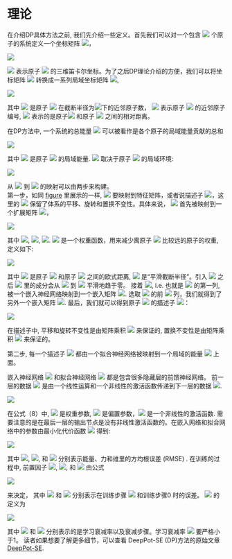 
# 理论

在介绍DP具体方法之前, 我们先介绍一些定义。首先我们可以对一个包含 <img src="https://latex.codecogs.com/svg.image?N"> 个原子的系统定义一个坐标矩阵 <img src="https://latex.codecogs.com/svg.image?\mathcal{R}&space;\in&space;\mathbb{R}^{N&space;\times&space;3}">，

<img src="https://latex.codecogs.com/svg.image?\mathcal{R}=\left\{{r}_{1}^{T},&space;\cdots,&space;{r}_{i}^{T},&space;\cdots,&space;{r}_{N}^{T}\right\}^{T},&space;{r}_{i}=\left(x_{i},&space;y_{i},&space;z_{i}\right),(1)">

<img src="https://latex.codecogs.com/svg.image?{r}_{i}"> 表示原子 <img src="https://latex.codecogs.com/svg.image?i"> 的三维笛卡尔坐标。为了之后DP理论介绍的方便，我们可以将坐标矩阵 <img src="https://latex.codecogs.com/svg.image?\mathcal{R}"> 转换成一系列局域坐标矩阵 <img src="https://latex.codecogs.com/svg.image?\dpi{110}\left\{{\mathcal{R}}^{i}\right\}_{i=1}^{N}">,

<img src="https://latex.codecogs.com/svg.image?\dpi{110}{\mathcal{R}}^{i}=\left\{{r}_{1&space;i}^{T},&space;\cdots,&space;{r}_{j&space;i}^{T},&space;\cdots,&space;{r}_{N_{i},&space;i}^{T}\right\}^{T},&space;{r}_{j&space;i}=\left(x_{j&space;i},&space;y_{j&space;i},&space;z_{j&space;i}\right),(2)">


其中 <img src="https://latex.codecogs.com/svg.image?\dpi{110}N_{i}"> 是原子 <img src="https://latex.codecogs.com/svg.image?\dpi{110}i"> 在截断半径为<img src="https://latex.codecogs.com/svg.image?\dpi{110}r_{c}">下的近邻原子数， <img src="https://latex.codecogs.com/svg.image?j&space;\left(1&space;\leq&space;j&space;\leq&space;N_{i}\right)"> 表示原子 <img src="https://latex.codecogs.com/svg.image?\dpi{110}i"> 的近邻原子编号, <img src="https://latex.codecogs.com/svg.image?\dpi{110}{r}_{j&space;i}&space;\equiv&space;{r}_{j}-{r}_{i}"> 表示的是原子<img src="https://latex.codecogs.com/svg.image?\dpi{110}j"> 和原子 <img src="https://latex.codecogs.com/svg.image?\dpi{110}i"> 之间的相对距离。

在DP方法中, 一个系统的总能量 <img src="https://latex.codecogs.com/svg.image?\dpi{110}E"> 可以被看作是各个原子的局域能量贡献的总和

<img src="https://latex.codecogs.com/svg.image?\dpi{110}&space;E=\sum_{i}&space;E_{i},(3)">

其中 <img src="https://latex.codecogs.com/svg.image?\dpi{110}E_{i}"> 是原子 <img src="https://latex.codecogs.com/svg.image?\dpi{110}i"> 的局域能量. <img src="https://latex.codecogs.com/svg.image?\dpi{110}E_{i}"> 取决于原子 <img src="https://latex.codecogs.com/svg.image?\dpi{110}i"> 的局域环境:

<img src="https://latex.codecogs.com/svg.image?\dpi{110}&space;E=\sum_{i}&space;E_{i}=\sum_{i}&space;E\left(\mathcal{R}^{i}\right),(4)">

从 <img src="https://latex.codecogs.com/svg.image?\dpi{110}{\mathcal{R}}^{i}"> 到 <img src="https://latex.codecogs.com/svg.image?\dpi{110}E_{i}"> 的映射可以由两步来构建。  
第一步，如同 [figure](https://gitee.com/liangwenshuo1118/myblog/blob/master/img/descriptor.png) 里展示的一样, <img src="https://latex.codecogs.com/svg.image?\dpi{110}{\mathcal{R}}^{i}"> 要映射到特征矩阵，或者说描述子 <img src="https://latex.codecogs.com/svg.image?\dpi{110}{\mathcal{D}}^{i}">，这里的 <img src="https://latex.codecogs.com/svg.image?\dpi{110}{\mathcal{D}}^{i}"> 保留了体系的平移、旋转和置换不变性。具体来说， <img src="https://latex.codecogs.com/svg.image?\dpi{110}{\mathcal{R}}^{i}&space;\in&space;\mathbb{R}^{N_{i}&space;\times&space;3}"> 首先被映射到一个扩展矩阵 <img src="https://latex.codecogs.com/svg.image?\dpi{110}\tilde{{\mathcal{R}}}^{i}&space;\in&space;\mathbb{R}^{N_{i}&space;\times&space;4}">，

<img src="https://latex.codecogs.com/svg.image?\dpi{110}&space;\left\{x_{j&space;i},&space;y_{j&space;i},&space;z_{j&space;i}\right\}&space;\mapsto\left\{s\left(r_{j&space;i}\right),&space;\hat{x}_{j&space;i},&space;\hat{y}_{j&space;i},&space;\hat{z}_{j&space;i}\right\},(5)">

其中 <img src="https://latex.codecogs.com/svg.image?\dpi{110}\hat{x}_{j&space;i}=\frac{s\left(r_{j&space;i}\right)&space;x_{j&space;i}}{r_{j&space;i}}">, <img src="https://latex.codecogs.com/svg.image?\dpi{110}\hat{y}_{j&space;i}=\frac{s\left(r_{j&space;i}\right)&space;y_{j&space;i}}{r_{j&space;i}}">,  <img src="https://latex.codecogs.com/svg.image?\dpi{110}\hat{z}_{j&space;i}=\frac{s\left(r_{j&space;i}\right)&space;z_{j&space;i}}{r_{j&space;i}}">. <img src="https://latex.codecogs.com/svg.image?\dpi{110}s\left(r_{j&space;i}\right)"> 是一个权重函数，用来减少离原子 <img src="https://latex.codecogs.com/svg.image?\dpi{110}i"> 比较远的原子的权重, 定义如下:

<img src="https://latex.codecogs.com/svg.image?\dpi{110}s\left(r_{j&space;i}\right)=&space;\begin{cases}\frac{1}{r_{j&space;i}},&space;&&space;r_{j&space;i}<r_{c&space;s}&space;\\&space;\frac{1}{r_{j&space;i}}&space;\{&space;{(\frac{r_{j&space;i}&space;-&space;r_{c&space;s}}{&space;r_c&space;-&space;r_{c&space;s}})}^3&space;(-6&space;{(\frac{r_{j&space;i}&space;-&space;r_{c&space;s}}{&space;r_c&space;-&space;r_{c&space;s}})}^2&space;&plus;15&space;\frac{r_{j&space;i}&space;-&space;r_{c&space;s}}{&space;r_c&space;-&space;r_{c&space;s}}&space;-10)&space;&plus;1&space;\},&space;&&space;r_{c&space;s}<r_{j&space;i}<r_{c}&space;\\&space;0,&space;&&space;r_{j&space;i}>r_{c}\end{cases},(6)">

其中 <img src="https://latex.codecogs.com/svg.image?\dpi{110}r_{j&space;i}"> 是原子 <img src="https://latex.codecogs.com/svg.image?\dpi{110}i"> 和原子 <img src="https://latex.codecogs.com/svg.image?\dpi{110}j"> 之间的欧式距离, <img src="https://latex.codecogs.com/svg.image?\dpi{110}r_{cs}"> 是“平滑截断半径”。引入 <img src="https://latex.codecogs.com/svg.image?\dpi{110}s\left(r_{j&space;i}\right)"> 之后 <img src="https://latex.codecogs.com/svg.image?\dpi{110}\tilde{{\mathcal{R}}}^{i}"> 里的成分会从 <img src="https://latex.codecogs.com/svg.image?\dpi{110}r_{cs}"> 到 <img src="https://latex.codecogs.com/svg.image?\dpi{110}r_{c}"> 平滑地趋于零。 接着 <img src="https://latex.codecogs.com/svg.image?\dpi{110} \{s\left(r_{j&space;i}\right)\}_{j=1}^{N_i}">, i.e. 也就是 <img src="https://latex.codecogs.com/svg.image?\dpi{110}\tilde{{\mathcal{R}}}^{i}"> 的第一列, 被一个嵌入神经网络映射到一个嵌入矩阵 <img src="https://latex.codecogs.com/svg.image?\dpi{110}\mathcal{G}^{i&space;1}&space;\in&space;\mathbb{R}^{N_{i}&space;\times&space;M_{1}}">. 选取 <img src="https://latex.codecogs.com/svg.image?\dpi{110}{\mathcal{G}}^{i&space;1}&space;\in&space;\mathbb{R}^{N_{i}&space;\times&space;M_{1}}"> 的前 <img src="https://latex.codecogs.com/svg.image?\dpi{110}M_{2}(<M_{1})"> 列，我们就得到了另外一个嵌入矩阵 <img src="https://latex.codecogs.com/svg.image?\dpi{110}\mathcal{G}^{i&space;2}&space;\in&space;\mathbb{R}^{N_{i}&space;\times&space;M_{2}}">. 最后，我们就可以得到原子 <img src="https://latex.codecogs.com/svg.image?\dpi{110}i"> 的描述子 <img src="https://latex.codecogs.com/svg.image?\dpi{110}{\mathcal{D}}^{i}">：

<img src="https://latex.codecogs.com/svg.image?\dpi{110}\mathcal{D}^{i}=\left(\mathcal{G}^{i&space;1}\right)^{T}&space;\tilde{\mathcal{R}}^{i}\left(\tilde{\mathcal{R}}^{i}\right)^{T}&space;\mathcal{G}^{i&space;2},(7)">

在描述子中, 平移和旋转不变性是由矩阵乘积 <img src="https://latex.codecogs.com/svg.image?\dpi{110}\tilde{\mathcal{R}}^{i}\left(\tilde{\mathcal{R}}^{i}\right)^{T}"> 来保证的, 置换不变性是由矩阵乘积 <img src="https://latex.codecogs.com/svg.image?\dpi{110}\left(\mathcal{G}^{i}\right)^{T}&space;\tilde{\mathcal{R}}^{i}"> 来保证的。  

第二步, 每一个描述子 <img src="https://latex.codecogs.com/svg.image?\dpi{110}{\mathcal{D}}^{i}"> 都由一个拟合神经网络被映射到一个局域的能量 <img src="https://latex.codecogs.com/svg.image?\dpi{110}E_{i}"> 上面。

嵌入神经网络 <img src="https://latex.codecogs.com/svg.image?\dpi{110}\mathcal{N}^e"> 和拟合神经网络 <img src="https://latex.codecogs.com/svg.image?\dpi{110}\mathcal{N}^f"> 都是包含很多隐藏层的前馈神经网络。 前一层的数据 <img src="https://latex.codecogs.com/svg.image?\dpi{110}d_{l}^{\mathrm{in}}"> 是由一个线性运算和一个非线性的激活函数传递到下一层的数据 <img src="https://latex.codecogs.com/svg.image?\dpi{110}d_{k}^{\mathrm{out}}">.

<img src="https://latex.codecogs.com/svg.image?\dpi{110}d_{k}^{o&space;u&space;t}=\varphi\left(\sum_{k&space;l}&space;w_{k&space;l}&space;d_{l}^{i&space;n}&plus;&space;b_{k}\right),(8)">

在公式（8）中, <img src="https://latex.codecogs.com/svg.image?\dpi{110}{w}_{k&space;l}"> 是权重参数, <img src="https://latex.codecogs.com/svg.image?\dpi{110}{b}_{k}"> 是偏置参数，<img src="https://latex.codecogs.com/svg.image?\dpi{110}\varphi"> 是一个非线性的激活函数. 需要注意的是在最后一层的输出节点是没有非线性激活函数的。在嵌入网络和拟合网络中的参数由最小化代价函数 <img src="https://latex.codecogs.com/svg.image?\dpi{110}L"> 得到:

<img src="https://latex.codecogs.com/svg.image?\dpi{110}L\left(p_{\epsilon},&space;p_{f},&space;p_{\xi}\right)=\frac{p_{\epsilon}}{N}&space;\Delta&space;\epsilon^{2}&plus;\frac{p_{f}}{3&space;N}&space;\sum_{i}\left|\Delta&space;{F}_{i}\right|^{2}&plus;\frac{p_{\xi}}{9N}\|\Delta&space;\xi\|^{2},(9)">

其中 <img src="https://latex.codecogs.com/svg.image?\dpi{110}\Delta&space;\epsilon">, <img src="https://latex.codecogs.com/svg.image?\dpi{110}\Delta&space;{F}_{i}">, 和 <img src="https://latex.codecogs.com/svg.image?\dpi{110}\Delta&space;\xi"> 分别表示能量、力和维里的方均根误差 (RMSE) .
在训练的过程中, 前置因子 <img src="https://latex.codecogs.com/svg.image?\dpi{110}p_{\epsilon}">, <img src="https://latex.codecogs.com/svg.image?\dpi{110}p_{f}">, 和 <img src="https://latex.codecogs.com/svg.image?\dpi{110}p_{\xi}"> 由公式

<img src="https://latex.codecogs.com/svg.image?\dpi{110}p(t)=p^{\operatorname{limit}}\left[1-\frac{r_{l}(t)}{r_{l}^{0}}\right]&plus;p^{\operatorname{start}}\left[\frac{r_{l}(t)}{r_{l}^{0}}\right],(10)">

来决定， 其中 <img src="https://latex.codecogs.com/svg.image?\dpi{110}r_{l}(t)"> 和 <img src="https://latex.codecogs.com/svg.image?\dpi{110}r_{l}^{0}"> 分别表示在训练步骤 <img src="https://latex.codecogs.com/svg.image?\dpi{110}t"> 和训练步骤0 时的误差。 <img src="https://latex.codecogs.com/svg.image?\dpi{110}r_{l}(t)"> 的定义为

<img src="https://latex.codecogs.com/svg.image?\dpi{110}r_{l}(t)=r_{l}^{0}&space;\times&space;d_{r}^{t&space;/&space;d_{s}},(11)">

其中 <img src="https://latex.codecogs.com/svg.image?\dpi{110}d_{r}"> 和 <img src="https://latex.codecogs.com/svg.image?\dpi{110}d_{s}"> 分别表示的是学习衰减率以及衰减步骤。学习衰减率 <img src="https://latex.codecogs.com/svg.image?\dpi{110}d_{r}"> 要严格小于1。
读者如果想要了解更多细节，可以查看 DeepPot-SE (DP)方法的原始文章[DeepPot-SE](https://proceedings.neurips.cc/paper/2018/file/e2ad76f2326fbc6b56a45a56c59fafdb-Paper.pdf).
